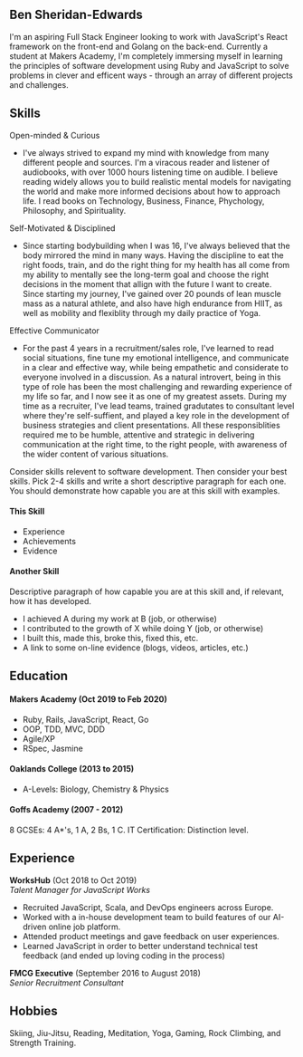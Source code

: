 ## Ben Sheridan-Edwards

I'm an aspiring Full Stack Engineer looking to work with JavaScript's React framework on the front-end and Golang on the back-end. Currently a student at Makers Academy, I'm completely immersing myself in learning the principles of software development using Ruby and JavaScript to solve problems in clever and efficent ways - through an array of different projects and challenges.

## Skills

Open-minded & Curious
-  I've always strived to expand my mind with knowledge from many different people and sources. I'm a viracous reader and listener of audiobooks, with over 1000 hours listening time on audible. I believe reading widely allows you to build realistic mental models for navigating the world and make more informed decisions about how to approach life. I read books on Technology, Business, Finance, Phychology, Philosophy, and Spirituality.

Self-Motivated & Disciplined
- Since starting bodybuilding when I was 16, I've always believed that the body mirrored the mind in many ways. Having the discipline to eat the right foods, train, and do the right thing for my health has all come from my ability to mentally see the long-term goal and choose the right decisions in the moment that allign with the future I want to create. Since starting my journey, I've gained over 20 pounds of lean muscle mass as a natural athlete, and also have high endurance from HIIT, as well as mobility and flexiblity through my daily practice of Yoga.

Effective Communicator
- For the past 4 years in a recruitment/sales role, I've learned to read social situations, fine tune my emotional intelligence, and communicate in a clear and effective way, while being empathetic and considerate to everyone involved in a discussion. As a natural introvert, being in this type of role has been the most challenging and rewarding experience of my life so far, and I now see it as one of my greatest assets. During my time as a recruiter, I've lead teams, trained gradutates to consultant level where they're self-suffient, and played a key role in the development of business strategies and client presentations. All these responsiblities required me to be humble, attentive and strategic in delivering communication at the right time, to the right people, with awareness of the wider content of various situations.  


Consider skills relevent to software development. Then consider your best skills. Pick 2-4 skills and write a short descriptive paragraph for each one. You should demonstrate how capable you are at this skill with examples.

#### This Skill

- Experience
- Achievements
- Evidence

#### Another Skill

Descriptive paragraph of how capable you are at this skill and, if relevant, how it has developed.

- I achieved A during my work at B (job, or otherwise)
- I contributed to the growth of X while doing Y (job, or otherwise)
- I built this, made this, broke this, fixed this, etc.
- A link to some on-line evidence (blogs, videos, articles, etc.)

## Education

#### Makers Academy (Oct 2019 to Feb 2020)

- Ruby, Rails, JavaScript, React, Go
- OOP, TDD, MVC, DDD
- Agile/XP
- RSpec, Jasmine

#### Oaklands College (2013 to 2015)

- A-Levels: Biology, Chemistry & Physics 

#### Goffs Academy (2007 - 2012)

8 GCSEs: 4 A*'s, 1 A, 2 Bs, 1 C. 
IT Certification: Distinction level. 

## Experience

**WorksHub** (Oct 2018 to Oct 2019)    
*Talent Manager for JavaScript Works*  
- Recruited JavaScript, Scala, and DevOps engineers across Europe.
- Worked with a in-house development team to build features of our AI-driven online job platform.
- Attended product meetings and gave feedback on user experiences. 
- Learned JavaScript in order to better understand technical test feedback (and ended up loving coding in the process)

**FMCG Executive** (September 2016 to August 2018)   
*Senior Recruitment Consultant* 

## Hobbies

Skiing, Jiu-Jitsu, Reading, Meditation, Yoga, Gaming, Rock Climbing, and Strength Training.
